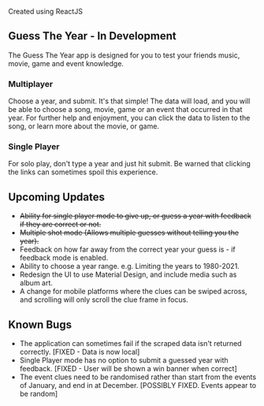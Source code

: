 
Created using ReactJS

## Guess The Year - In Development
The Guess The Year app is designed for you to test your friends music, movie, game and event knowledge.

### Multiplayer
Choose a year, and submit. It's that simple!
The data will load, and you will be able to choose a song, movie, game or an event that occurred in that year. 
For further help and enjoyment, you can click the data to listen to the song, or learn more about the movie, or game.

### Single Player
For solo play, don't type a year and just hit submit. 
Be warned that clicking the links can sometimes spoil this experience.

## Upcoming Updates
* ~~Ability for single player mode to give up, or guess a year with feedback if they are correct or not.~~
* ~~Multiple shot mode (Allows multiple guesses without telling you the year).~~
* Feedback on how far away from the correct year your guess is - if feedback mode is enabled.
* Ability to choose a year range. e.g. Limiting the years to 1980-2021.
* Redesign the UI to use Material Design, and include media such as album art.
* A change for mobile platforms where the clues can be swiped across, and scrolling will only scroll the clue frame in focus.

## Known Bugs
* The application can sometimes fail if the scraped data isn't returned correctly. [FIXED - Data is now local]
* Single Player mode has no option to submit a guessed year with feedback. [FIXED - User will be shown a win banner when correct]
* The event clues need to be randomised rather than start from the events of January, and end in at December. [POSSIBLY FIXED. Events appear to be random]
